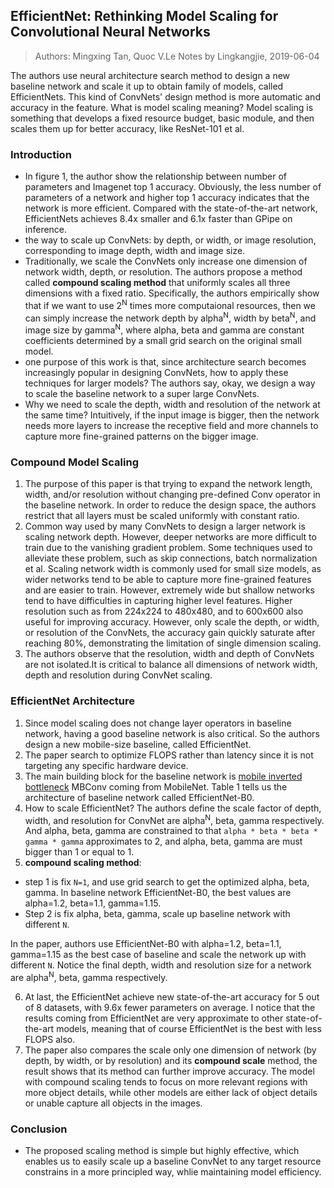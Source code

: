 ## EfficientNet: Rethinking Model Scaling for Convolutional Neural Networks
> Authors: Mingxing Tan, Quoc V.Le
> Notes by Lingkangjie, 2019-06-04

The authors use neural architecture search  method to design a new baseline network and scale it up to obtain family of models, called EfficientNets. This kind of ConvNets' design method is more automatic and accuracy in the feature. What is model scaling meaning? Model scaling is something that develops a fixed resource budget, basic module, and then scales them up for better accuracy, like ResNet-101 et al.

### Introduction
- In figure 1, the author show the relationship between number of parameters and Imagenet top 1 accuracy. Obviously, the less number of parameters of a network and higher top 1 accuracy indicates that the network is more efficient. Compared with the state-of-the-art network, EfficientNets achieves 8.4x smaller and 6.1x faster than GPipe on inference.
- the way to scale up ConvNets: by depth, or width, or image resolution, corresponding to image depth, width and image size.
- Traditionally, we scale the ConvNets only increase one dimension of network width, depth, or resolution. The authors propose a method called **compound scaling method** that uniformly scales all three dimensions with a fixed ratio. Specifically, the authors empirically show that if we want to use 2<sup>N</sup> times more computaional resources, then we can simply increase the network depth by alpha<sup>N</sup>, width by beta<sup>N</sup>, and image size by gamma<sup>N</sup>, where alpha, beta and gamma are constant coefficients determined by a small grid search on the original small model.
- one purpose of this work is that, since architecture search becomes increasingly popular in designing ConvNets, how to apply these techniques for larger models? The authors say, okay, we design a way to scale the baseline network to a super large ConvNets.
- Why we need to scale the depth, width and resolution of the network at the same time? Intuitively, if the input image is bigger, then the network needs more layers to increase the receptive field and more channels to capture more fine-grained patterns on the bigger image.

### Compound Model Scaling
1. The purpose of this paper is that trying to expand the network length, width, and/or resolution without changing pre-defined Conv operator in the baseline network. In order to reduce the design space, the authors restrict that all layers must be scaled uniformly with constant ratio.
2. Common way used by many ConvNets to design a larger network is scaling network depth. However, deeper networks are more difficult to train due to the vanishing gradient problem. Some techniques used to alleviate these problem, such as skip connections, batch normalization et al. Scaling network width is commonly used for small size models, as wider networks tend to be able to capture more fine-grained features and are easier to train. However, extremely wide but shallow networks tend to have difficulties in capturing higher level features. Higher resolution such as from 224x224 to 480x480, and to 600x600 also useful for improving accuracy. However, only scale the depth, or width, or resolution of the ConvNets, the accuracy gain quickly saturate after reaching 80%, demonstrating the limitation of single dimension scaling.
3. The authors observe that the resolution, width and depth of ConvNets are not isolated.It is critical to balance all dimensions of network width, depth and resolution during ConvNet scaling.

### EfficientNet Architecture
1. Since model scaling does not change layer operators in baseline network, having a good baseline network is also critical. So the authors design a new mobile-size baseline, called EfficientNet.
2. The paper search to optimize FLOPS rather than latency since it is not targeting any specific hardware device.
3. The main building block for the baseline network is [mobile inverted bottleneck](https://arxiv.org/pdf/1801.04381.pdf) MBConv coming from MobileNet. Table 1 tells us the architecture of baseline network called EfficientNet-B0.
4. How to scale EfficientNet? The authors define the scale factor of depth, width, and resolution for  ConvNet are alpha<sup>N</sup>, beta<sup></sup>, gamma<sup></sup> respectively. And alpha, beta, gamma are constrained to that `alpha * beta * beta * gamma * gamma` approximates to 2, and alpha, beta, gamma are must bigger than 1 or equal to 1.
5. **compound scaling method**: 
- step 1 is fix `N=1`, and use grid search to get the optimized alpha, beta, gamma. In baseline network EfficientNet-B0, the best values are alpha=1.2, beta=1.1, gamma=1.15.
- Step 2 is fix alpha, beta, gamma, scale up baseline network with different `N`.

In the paper, authors use EfficientNet-B0 with alpha=1.2, beta=1.1, gamma=1.15 as the best case of baseline and scale the network up with different `N`. Notice the final depth, width and resolution size for a network are alpha<sup>N</sup>, beta<sup></sup>, gamma<sup></sup> respectively.

6. At last, the EfficientNet achieve new state-of-the-art accuracy for 5 out of 8 datasets, with 9.6x fewer parameters on average. I notice that the results coming from EfficientNet are very approximate to other state-of-the-art models, meaning that of course EfficientNet is the best with less FLOPS also.
7. The paper also compares the scale only one dimension of network (by depth, by width, or by resolution) and its **compound scale** method, the result shows that its method can further improve accuracy. The model with compound scaling tends to focus on more relevant regions with more object details, while other models are either lack of object details or unable capture all objects in the images.

### Conclusion
- The proposed scaling method is simple but highly effective, which enables us to easily scale up a baseline ConvNet to any target resource constrains in a more principled way, whlie maintaining model efficiency.

